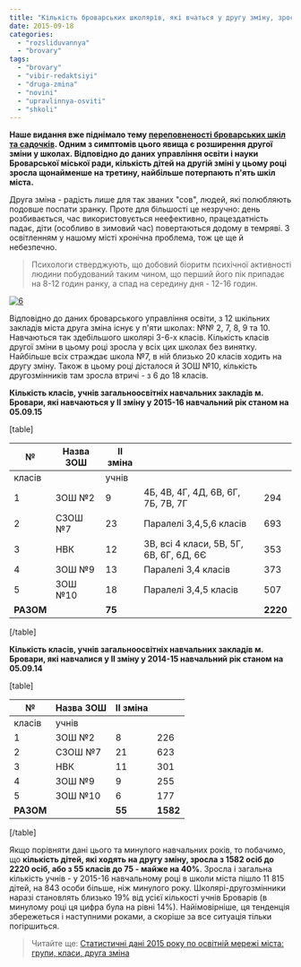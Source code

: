 ```yaml
---
title: "Кількість броварських школярів, які вчаться у другу зміну, зросла на 40%"
date: 2015-09-18
categories: 
  - "rozsliduvannya"
  - "brovary"
tags: 
  - "brovary"
  - "vibir-redaktsiyi"
  - "druga-zmina"
  - "novini"
  - "upravlinnya-osviti"
  - "shkoli"
---
```


**Наше видання вже піднімало тему [переповненості броварських шкіл та садочків](https://mpz.brovary.org/brovarska-osvita-v-tsyfrah-tretyna-ditej-u-sadochkah-ponadnormovi-shkolyariv-masovo-perevodyat-na-drugu-zminu/). Одним з симптомів цього явища є розширення другої зміни у школах. Відповідно до даних управління освіти і науки Броварської міської ради, кількість дітей на другій зміні у цьому році зросла щонайменше на третину, найбільше потерпають п'ять шкіл міста.**

Друга зміна - радість лише для так званих "сов", людей, які полюбляють подовше поспати зранку. Проте для більшості це незручно: день розбивається, час використовується неефективно, працездатність падає, діти (особливо в зимовий час) повертаються додому в темряві. З освітленням у нашому місті хронічна проблема, тож це ще й небезпечно.

> Психологи стверджують, що добовий біоритм психічної активності людини побудований таким чином, що перший його пік припадає на 8-12 годин ранку, а спад на середину дня - 12-16 годин.

[![6](https://mpz.brovary.org/wp-content/uploads/2015/09/63.jpg)](https://mpz.brovary.org/wp-content/uploads/2015/09/63.jpg)

Відповідно до даних броварського управління освіти, з 12 шкільних закладів міста друга зміна існує у п'яти школах: №№ 2, 7, 8, 9 та 10. Навчаються так здебільшого школярі 3-6-х класів. Кількість класів другої зміни в цьому році зросла у всіх цих школах без винятку. Найбільше всіх страждає школа №7, в ній близько 20 класів ходить на другу зміну. Також в цьому році дісталося й ЗОШ №10, кількість другозмінників там зросла втричі - з 6 до 18 класів.

**Кількість класів, учнів загальноосвітніх навчальних закладів м. Бровари, які навчаються у ІІ зміну у 2015-16 навчальний рік станом на 05.09.15**

\[table\]

| № | Назва ЗОШ | ІІ зміна |  |  |
| --- | --- | --- | --- | --- |
| класів |  | учнів |
| 1 | ЗОШ №2 | 9 | 4Б, 4В, 4Г, 4Д, 6В, 6Г, 7Б, 7В, 7Г | 294 |
| 2 | СЗОШ №7 | 23 |   Паралелі 3,4,5,6  класів    | 693 |
| 3 | НВК | 12 | 3В, всі 4 класи, 5В, 5Г, 6В, 6Г, 6Д, 6Є | 353 |
| 4 | ЗОШ №9 | 13 |   Паралелі 3,4  класів | 373 |
| 5 | ЗОШ №10 | 18 |   Паралелі 3,4,5  класів | 507 |
| **РАЗОМ** |  | **75** |  |   **2220**   |

\[/table\]

**Кількість класів, учнів загальноосвітніх навчальних закладів м. Бровари, які навчалися у ІІ зміну у 2014-15 навчальний рік станом на 05.09.14**

\[table\]

| № | Назва ЗОШ | ІІ зміна |  |
| --- | --- | --- | --- |
| класів | учнів |
| 1 | ЗОШ №2 | 8 | 226 |
| 2 | СЗОШ №7 | 21 | 623 |
| 3 | НВК | 11 | 301 |
| 4 | ЗОШ №9 | 9 | 255 |
| 5 | ЗОШ №10 | 6 | 177 |
| **РАЗОМ** |  | **55** | **1582** |

\[/table\]

Якщо порівняти дані цього та минулого навчальних років, то побачимо, що **кількість дітей, які ходять на другу зміну, зросла з 1582 осіб до 2220 осіб, або з 55 класів до 75 - майже на 40%**. Зросла і загальна кількість учнів - у 2015-16 навчальному році в школи міста пішло 11 815 дітей, на 843 особи більше, ніж минулого року. Школярі-другозмінники наразі становлять близько 19% від усієї кількості учнів Броварів (в минулому році ця цифра була на рівні 14%). Найімовірніше, ця тенденція збережеться і наступними роками, а скоріше за все ситуація тільки погіршиться.

> Читайте ще: [Статистичні дані 2015 року по освітній мережі міста: групи, класи, друга зміна](https://mpz.brovary.org/statystychni-dani-2015-roku-po-osvitnij-merezhi-mista-grupy-klasy-druga-zmina/)
